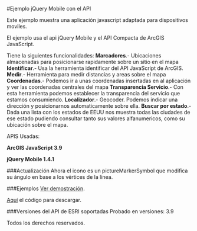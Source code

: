 #Ejemplo jQuery Mobile con el API 

Este ejemplo muestra una aplicación javascript adaptada para dispositivos moviles.

El ejemplo usa el api jQuery Mobile y el API Compacta de ArcGIS JavaScript.

Tiene la siguientes funcionalidades:
	**Marcadores**.- Ubicaciones almacenadas para posicionarse rapidamente sobre un sitio en el mapa
	**Identificar**.- Usa la herramienta identificar del API JavaScript de ArcGIS.
	**Medir**.- Herramienta para medir distancias y areas sobre el mapa
	**Coordenadas**.- Podemos ir a unas coordenadas insertadas en al aplicación y ver las coordenadas centrales del mapa
	**Transparencia Servicio**.- Con esta herramienta podemos establecer la transparencia del servicio que estamos consumiendo.
	**Localizador**.- Geocoder. Podemos indicar una dirección y posicionarnos automaticamente sobre ella.
	**Buscar por estado**.- Dada una lista con los estados de EEUU nos muestra todas las ciudades de ese estado pudiendo consultar tanto sus valores alfanumericos, como su ubicación sobre el mapa.

APIS Usadas:

**ArcGIS JavaScript 3.9**

**jQuery Mobile 1.4.1**

###Actualización
Ahora el icono es un pictureMarkerSymbol que modifica su ángulo en base a los vértices de la línea.

###Ejemplos
[Ver demostración](http://91.121.152.137/apps/jquery/index.html).

[Aquí](https://github.com/saik003/Apps-JavaScript/tree/master/jQueryMobile) el código para descargar.  

###Versiones del API de ESRI soportadas
Probado en versiones: 3.9

Todos los derechos reservados.

